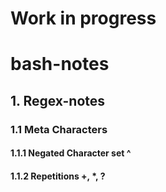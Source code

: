 # Work in progress
# bash-notes
## 1.  Regex-notes
### 1.1 Meta Characters
#### 1.1.1 Negated Character set ^
#### 1.1.2 Repetitions +, *, ?

         

